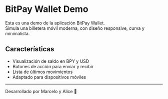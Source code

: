 # BitPay Wallet Demo

Esta es una demo de la aplicación BitPay Wallet.  
Simula una billetera móvil moderna, con diseño responsive, curva y minimalista.

## Características
- Visualización de saldo en BPY y USD
- Botones de acción para enviar y recibir
- Lista de últimos movimientos
- Adaptado para dispositivos móviles

---

Desarrollado por Marcelo y Alice 🚀

